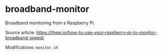 # broadband-monitor

Broadband monitoring from a Raspberry Pi.

Source article: https://thepi.io/how-to-use-your-raspberry-pi-to-monitor-broadband-speed/

Modifications: `monitor.sh`
